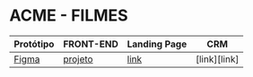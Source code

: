 # ACME - FILMES

Protótipo | FRONT-END | Landing Page | CRM
----------|-----------|--------------|-----
[Figma][link1] | [projeto][link2] | [link][link3] | [link][link] 


[link1]: https://www.figma.com/file/7FmQNmHHWKbSr8mfo1xwtq/Acme-Filmes?type=design&node-id=0-1&mode=design&t=Umt8bPDsGvA6HGZu-0
[link2]: https://github.com/vitorkolle/acme-filmes-front
[link3]: https://vitorkolle.github.io/acme-filmes-front/

